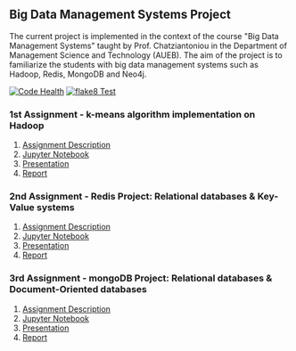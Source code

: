 ## Big Data Management Systems Project

The current project is implemented in the context of the course "Big Data Management Systems" taught by Prof. Chatziantoniou in the Department of Management Science and Technology (AUEB). The aim of the project is to familiarize the students with big data management systems such as Hadoop, Redis, MongoDB and Neo4j.

[![Code Health](https://landscape.io/github/dbsmasters/bdsmasters/master/landscape.svg?style=flat-square)](https://landscape.io/github/dbsmasters/bdsmasters/master)
[![flake8 Test](https://img.shields.io/badge/flake8-passing-blue.svg?style=flat-square)](https://github.com/dbsmasters)

### 1st Assignment - k-means algorithm implementation on Hadoop
1. [Assignment Description](kmeans_mapreduce/Proj1_Hadoop_Description.pdf) 
2. [Jupyter Notebook](kmeans_mapreduce/jupyter_notebook/kmeansAlgorithm_Notebook.html)
3. [Presentation](kmeans_mapreduce/reports/kmeansAlgorithm_Presentation.pdf)
4. [Report](kmeans_mapreduce/reports/kmeansAlgorithm_Report.pdf)

### 2nd Assignment - Redis Project: Relational databases & Key-Value systems
1. [Assignment Description](redis_project/Proj2_Redis_Description.pdf) 
2. [Jupyter Notebook](redis_project/jupyter_notebook/redisProject_Notebook.html)
3. [Presentation](redis_project/reports/redisProject_Presentation.pdf)
4. [Report](redis_project/reports/redisProject_Report.pdf)

### 3rd Assignment - mongoDB Project: Relational databases & Document-Oriented databases
1. [Assignment Description](mongo_project/Proj2_MongoDB_Description.pdf) 
2. [Jupyter Notebook](mongo_project/jupyter_notebook/mongodbProject_Notebook.html)
3. [Presentation](mongo_project/reports/mongodbProject_Presentation.pdf)
4. [Report](mongo_project/reports/mongodbProject_Report.pdf)
